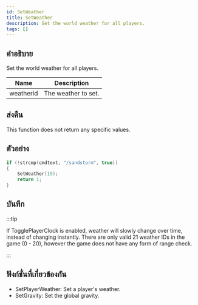```yaml
---
id: SetWeather
title: SetWeather
description: Set the world weather for all players.
tags: []
---
```


## คำอธิบาย

Set the world weather for all players.

| Name      | Description         |
| --------- | ------------------- |
| weatherid | The weather to set. |

## ส่งคืน

This function does not return any specific values.

## ตัวอย่าง

```c
if (!strcmp(cmdtext, "/sandstorm", true))
{
    SetWeather(19);
    return 1;
}
```

## บันทึก

:::tip

If TogglePlayerClock is enabled, weather will slowly change over time, instead of changing instantly.
There are only valid 21 weather IDs in the game (0 - 20), however the game does not have any form of range check.

:::

## ฟังก์ชั่นที่เกี่ยวข้องกัน

- SetPlayerWeather: Set a player's weather.
- SetGravity: Set the global gravity.

